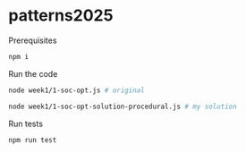 # patterns2025

Prerequisites

```bash
npm i
```

Run the code

```bash
node week1/1-soc-opt.js # original
```

```bash
node week1/1-soc-opt-solution-procedural.js # my solution
```

Run tests

```bash
npm run test
```

